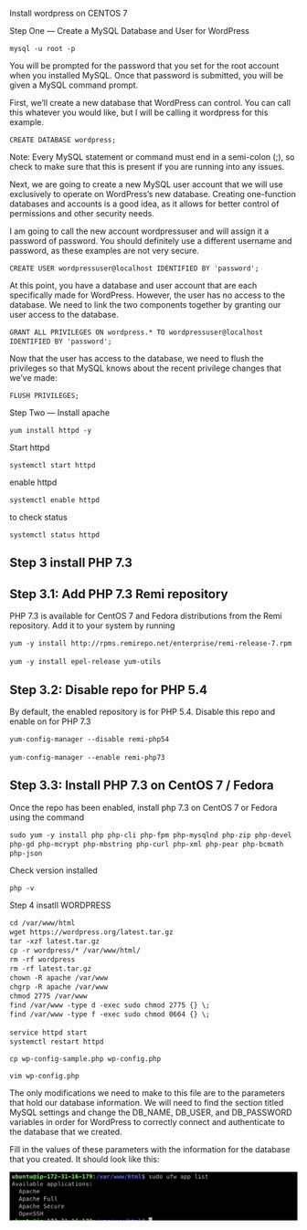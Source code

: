 Install wordpress on CENTOS 7

Step One — Create a MySQL Database and User for WordPress

```
mysql -u root -p

```

You will be prompted for the password that you set for the root account when you installed MySQL. Once that password is submitted, you will be given a MySQL command prompt.

First, we’ll create a new database that WordPress can control. You can call this whatever you would like, but I will be calling it wordpress for this example.

```
CREATE DATABASE wordpress;

```

Note: Every MySQL statement or command must end in a semi-colon (;), so check to make sure that this is present if you are running into any issues.

Next, we are going to create a new MySQL user account that we will use exclusively to operate on WordPress’s new database. Creating one-function databases and accounts is a good idea, as it allows for better control of permissions and other security needs.

I am going to call the new account wordpressuser and will assign it a password of password. You should definitely use a different username and password, as these examples are not very secure.

```
CREATE USER wordpressuser@localhost IDENTIFIED BY 'password';

```

At this point, you have a database and user account that are each specifically made for WordPress. However, the user has no access to the database. We need to link the two components together by granting our user access to the database.

```
GRANT ALL PRIVILEGES ON wordpress.* TO wordpressuser@localhost IDENTIFIED BY 'password';

```
Now that the user has access to the database, we need to flush the privileges so that MySQL knows about the recent privilege changes that we’ve made:

```
FLUSH PRIVILEGES;

```

Step Two — Install apache

```
yum install httpd -y

```
Start httpd
```
systemctl start httpd

```
enable httpd

```
systemctl enable httpd

```
to check status

```
systemctl status httpd

```

## Step 3 install PHP 7.3

## Step 3.1: Add PHP 7.3 Remi repository

PHP 7.3 is available for CentOS 7 and Fedora distributions from the Remi repository. Add it to your system by running

```
yum -y install http://rpms.remirepo.net/enterprise/remi-release-7.rpm

yum -y install epel-release yum-utils

```

## Step 3.2: Disable repo for PHP 5.4

By default, the enabled repository is for PHP 5.4. Disable this repo and enable on for PHP 7.3

```
yum-config-manager --disable remi-php54

yum-config-manager --enable remi-php73

```

## Step 3.3: Install PHP 7.3 on CentOS 7 / Fedora

Once the repo has been enabled, install php 7.3 on CentOS 7 or Fedora using the command

```
sudo yum -y install php php-cli php-fpm php-mysqlnd php-zip php-devel php-gd php-mcrypt php-mbstring php-curl php-xml php-pear php-bcmath php-json

```

Check version installed

```
php -v

```

Step 4 insatll WORDPRESS

```
cd /var/www/html
wget https://wordpress.org/latest.tar.gz
tar -xzf latest.tar.gz
cp -r wordpress/* /var/www/html/
rm -rf wordpress
rm -rf latest.tar.gz
chown -R apache /var/www
chgrp -R apache /var/www
chmod 2775 /var/www
find /var/www -type d -exec sudo chmod 2775 {} \;
find /var/www -type f -exec sudo chmod 0664 {} \;

service httpd start
systemctl restart httpd

```

```
cp wp-config-sample.php wp-config.php

```

```
vim wp-config.php

```

The only modifications we need to make to this file are to the parameters that hold our database information. We will need to find the section titled MySQL settings and change the DB_NAME, DB_USER, and DB_PASSWORD variables in order for WordPress to correctly connect and authenticate to the database that we created.

Fill in the values of these parameters with the information for the database that you created. It should look like this:

![alt text](https://github.com/anjanpaul/Lamp-stack/blob/main/output/Screenshot%202022-02-03%20at%209.45.17%20PM.png)
